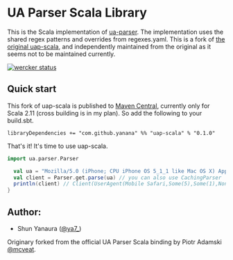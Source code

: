 # UA Parser Scala Library

This is the Scala implementation of [ua-parser](https://github.com/tobie/ua-parser).
The implementation uses the shared regex patterns and overrides from regexes.yaml.
This is a fork of [the original uap-scala](https://github.com/ua-parser/uap-scala), and independently maintained from the original as it seems not to be maintained currently.

[![wercker status](https://app.wercker.com/status/ecaa3d98ba2b475f475cad290458a661/s "wercker status")](https://app.wercker.com/project/bykey/ecaa3d98ba2b475f475cad290458a661)

## Quick start

This fork of uap-scala is published to [Maven Central](http://search.maven.org/), currently only for Scala 2.11 (cross building is in my plan). So add the following to your build.sbt.

```
libraryDependencies += "com.github.yanana" %% "uap-scala" % "0.1.0"
```

That's it! It's time to use uap-scala. 

```scala
import ua.parser.Parser

  val ua = "Mozilla/5.0 (iPhone; CPU iPhone OS 5_1_1 like Mac OS X) AppleWebKit/534.46 (KHTML, like Gecko) Version/5.1 Mobile/9B206 Safari/7534.48.3"
  val client = Parser.get.parse(ua) // you can also use CachingParser
  println(client) // Client(UserAgent(Mobile Safari,Some(5),Some(1),None),OS(iOS,Some(5),Some(1),Some(1),None),Device(iPhone))
}
```

Author:
-------
  * Shun Yanaura ([@ya7_](https://twitter.com/ya7_))

  Originary forked from the official UA Parser Scala binding by Piotr Adamski [@mcveat](https://twitter.com/mcveat).
